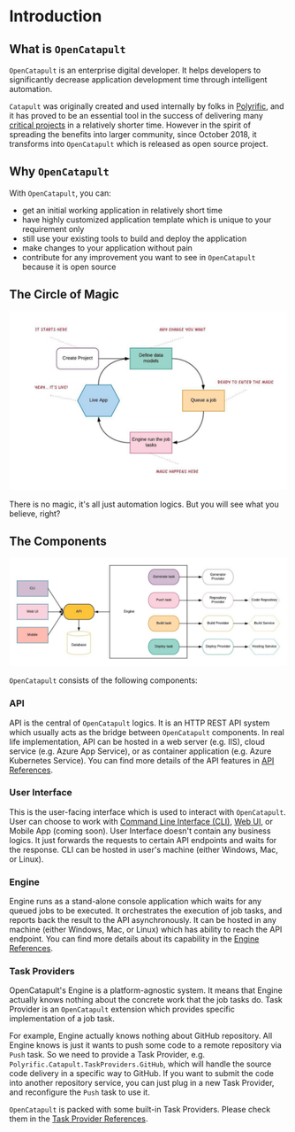 # Introduction

## What is `OpenCatapult`

`OpenCatapult` is an enterprise digital developer. It helps developers to significantly decrease application development time through intelligent automation.

`Catapult` was originally created and used internally by folks in [Polyrific](https://polyrific.com), and it has proved to be an essential tool in the success of delivering many [critical projects](https://polyrific.com/past-projects) in a relatively shorter time. However in the spirit of spreading the benefits into larger community, since October 2018, it transforms into `OpenCatapult` which is released as open source project.

## Why `OpenCatapult`

With `OpenCatapult`, you can:

* get an initial working application in relatively short time
* have highly customized application template which is unique to your requirement only
* still use your existing tools to build and deploy the application
* make changes to your application without pain
* contribute for any improvement you want to see in `OpenCatapult` because it is open source

## The Circle of Magic

![Circle of Magic](../img/circle.jpeg)

There is no magic, it's all just automation logics. But you will see what you believe, right?

## The Components

![Architecture](../img/general-arch.jpeg)

`OpenCatapult` consists of the following components:

### API

API is the central of `OpenCatapult` logics. It is an HTTP REST API system which usually acts as the bridge between `OpenCatapult` components. In real life implementation, API can be hosted in a web server (e.g. IIS), cloud service (e.g. Azure App Service), or as container application (e.g. Azure Kubernetes Service). You can find more details of the API features in [API References](../api/api.md).

### User Interface

This is the user-facing interface which is used to interact with `OpenCatapult`. User can choose to work with [Command Line Interface \(CLI\)](../cli/cli.md), [Web UI](../web/web.md), or Mobile App \(coming soon\). User Interface doesn't contain any business logics. It just forwards the requests to certain API endpoints and waits for the response. CLI can be hosted in user's machine (either Windows, Mac, or Linux).

### Engine

Engine runs as a stand-alone console application which waits for any queued jobs to be executed. It orchestrates the execution of job tasks, and reports back the result to the API asynchronously. It can be hosted in any machine (either Windows, Mac, or Linux) which has ability to reach the API endpoint. You can find more details about its capability in the [Engine References](../engine/engine.md).

### Task Providers

OpenCatapult's Engine is a platform-agnostic system. It means that Engine actually knows nothing about the concrete work that the job tasks do.
Task Provider is an `OpenCatapult` extension which provides specific implementation of a job task.

For example, Engine actually knows nothing about GitHub repository. All Engine knows is just it wants to push some code to a remote repository via `Push` task. So we need to provide a Task Provider, e.g. `Polyrific.Catapult.TaskProviders.GitHub`, which will handle the source code delivery in a specific way to GitHub. If you want to submit the code into another repository service, you can just plug in a new Task Provider, and reconfigure the `Push` task to use it.

`OpenCatapult` is packed with some built-in Task Providers. Please check them in the [Task Provider References](../task-providers/task-provider.md).
